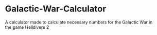 # Galactic-War-Calculator
A calculator made to calculate necessary numbers for the Galactic War in the game Helldivers 2
